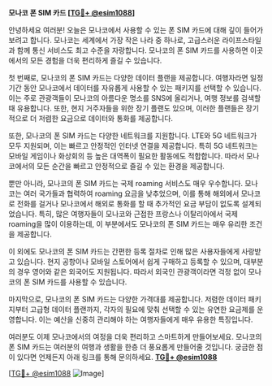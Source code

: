 **모나코 폰 SIM 카드 [[TG💪+ @esim1088](https://t.me/s/esim1088)]**

안녕하세요 여러분! 오늘은 모나코에서 사용할 수 있는 폰 SIM 카드에 대해 깊이 들어가 보려고 합니다. 모나코는 세계에서 가장 작은 나라 중 하나로, 고급스러운 라이프스타일과 함께 통신 서비스도 최고 수준을 자랑합니다. 모나코의 폰 SIM 카드를 사용하면 이곳에서의 모든 경험을 더욱 편리하게 즐길 수 있습니다.

첫 번째로, 모나코의 폰 SIM 카드는 다양한 데이터 플랜을 제공합니다. 여행자라면 일정 기간 동안 모나코에서 데이터를 자유롭게 사용할 수 있는 패키지를 선택할 수 있습니다. 이는 주로 관광객들이 모나코의 아름다운 명소를 SNS에 올리거나, 여행 정보를 검색할 때 유용합니다. 또한, 현지 거주자들을 위한 장기 플랜도 있으며, 이러한 플랜들은 장기적으로 더 저렴한 요금으로 데이터와 통화를 제공합니다.

또한, 모나코의 폰 SIM 카드는 다양한 네트워크를 지원합니다. LTE와 5G 네트워크가 모두 지원되며, 이는 빠르고 안정적인 인터넷 연결을 제공합니다. 특히 5G 네트워크는 모바일 게임이나 화상회의 등 높은 대역폭이 필요한 활동에도 적합합니다. 따라서 모나코에서의 모든 순간을 빠르고 안정적으로 즐길 수 있는 환경을 제공합니다.

뿐만 아니라, 모나코의 폰 SIM 카드는 국제 roaming 서비스도 매우 우수합니다. 모나코는 여러 국가들과 협력하여 roaming 요금을 낮추었으며, 이를 통해 해외에서 모나코로 전화를 걸거나 모나코에서 해외로 통화를 할 때 추가적인 요금 부담이 없도록 설계되었습니다. 특히, 많은 여행자들이 모나코와 근접한 프랑스나 이탈리아에서 국제 roaming을 많이 이용하는데, 이 부분에서도 모나코의 폰 SIM 카드는 매우 유리한 조건을 제공합니다.

이 외에도 모나코의 폰 SIM 카드는 간편한 등록 절차로 인해 많은 사용자들에게 사랑받고 있습니다. 현지 공항이나 모바일 스토어에서 쉽게 구매하고 등록할 수 있으며, 대부분의 경우 영어와 같은 외국어도 지원됩니다. 따라서 외국인 관광객이라면 걱정 없이 모나코의 폰 SIM 카드를 사용할 수 있습니다.

마지막으로, 모나코의 폰 SIM 카드는 다양한 가격대를 제공합니다. 저렴한 데이터 패키지부터 고급형 데이터 플랜까지, 각자의 필요에 맞춰 선택할 수 있는 유연한 요금제를 운영합니다. 이는 예산을 신중히 관리해야 하는 여행자들에게 매우 유용한 특징입니다.

여러분도 이제 모나코에서의 여정을 더욱 편리하고 스마트하게 만들어보세요. 모나코의 폰 SIM 카드는 여러분의 여행과 생활을 한층 더 풍요롭게 만들어줄 것입니다. 궁금한 점이 있다면 언제든지 아래 링크를 통해 문의하세요. **[TG💪+ @esim1088](https://t.me/s/esim1088)**

[[TG💪+ @esim1088](https://t.me/s/esim1088) ![Image](https://i.postimg.cc/Y0z9fWf4/image.png)]